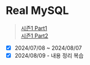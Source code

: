 # Real MySQL

> [시즌1 Part1](https://www.inflearn.com/course/real-mysql-part-1/dashboard)  
> [시즌1 Part2](https://www.inflearn.com/course/real-mysql-part-2)

- [x] 2024/07/08 ~ 2024/08/07
- [x] 2024/08/09 - 내용 정리 복습
